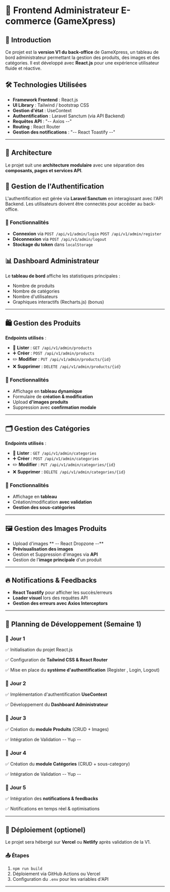 # 🎨 Frontend Administrateur E-commerce (GameXpress)

## 🚀 Introduction
Ce projet est la **version V1 du back-office** de GameXpress, un tableau de bord administrateur permettant la gestion des produits, des images et des catégories.
Il est développé avec **React.js** pour une expérience utilisateur fluide et réactive.

## 🛠️ Technologies Utilisées
- **Framework Frontend** : React.js
- **UI Library** : Tailwind / bootstrap  CSS
- **Gestion d'état** : UseContext
- **Authentification** : Laravel Sanctum (via API Backend)
- **Requêtes API** : "-- Axios --"
- **Routing** : React Router
- **Gestion des notifications** : "-- React Toastify --"

---

## 📐 Architecture
Le projet suit une **architecture modulaire** avec une séparation des **composants, pages et services API**.


## 🔑 Gestion de l'Authentification
L'authentification est gérée via **Laravel Sanctum** en interagissant avec l'API Backend. Les utilisateurs doivent être connectés pour accéder au back-office.

### 🔹 Fonctionnalités
- **Connexion** via `POST /api/v1/admin/login` `POST /api/v1/admin/register`
- **Déconnexion** via `POST /api/v1/admin/logout`
- **Stockage du token** dans `localStorage`


## 📊 Dashboard Administrateur
Le **tableau de bord** affiche les statistiques principales :
- Nombre de produits
- Nombre de catégories
- Nombre d'utilisateurs 
- Graphiques interactifs (Recharts.js) (bonus)

---

## 🛍️ Gestion des Produits
**Endpoints utilisés** :
- 📜 **Lister** : `GET /api/v1/admin/products`
- ➕ **Créer** : `POST /api/v1/admin/products`
- ✏️ **Modifier** : `PUT /api/v1/admin/products/{id}`
- ❌ **Supprimer** : `DELETE /api/v1/admin/products/{id}`

### 🔹 Fonctionnalités
- Affichage en **tableau dynamique**
- Formulaire de **création & modification**
- Upload **d'images produits**
- Suppression avec **confirmation modale**

---

## 🗂️ Gestion des Catégories
**Endpoints utilisés** :
- 📜 **Lister** : `GET /api/v1/admin/categories`
- ➕ **Créer** : `POST /api/v1/admin/categories`
- ✏️ **Modifier** : `PUT /api/v1/admin/categories/{id}`
- ❌ **Supprimer** : `DELETE /api/v1/admin/categories/{id}`

### 🔹 Fonctionnalités
- Affichage en **tableau**
- Création/modification **avec validation**
- **Gestion des sous-catégories**

---

## 🖼️ Gestion des Images Produits
- Upload d'images  **  -- React Dropzone --**
- **Prévisualisation des images**
- Gestion et Suppression d'images via **API**
- Gestion de l'**image principale** d'un produit

---

## 🔥 Notifications & Feedbacks
- **React Toastify** pour afficher les succès/erreurs
- **Loader visuel** lors des requêtes API
- **Gestion des erreurs avec Axios Interceptors**

---

## 📅 Planning de Développement (Semaine 1)

### 📆 **Jour 1**
✅ Initialisation du projet React.js

✅ Configuration de **Tailwind CSS & React Router**

✅ Mise en place du **système d'authentification** (Register , Login, Logout)

### 📆 **Jour 2**

✅ Implémentation d'authentification  **UseContext**

✅ Développement du **Dashboard Administrateur**

### 📆 **Jour 3**

✅ Création du **module Produits** (CRUD + Images)

✅ Intégration de Validation  -- Yup --

### 📆 **Jour 4**

✅ Création du **module Catégories** (CRUD + sous-category)

✅ Intégration de Validation  -- Yup --

### 📆 **Jour 5**

✅ Intégration des **notifications & feedbacks**

✅ Notifications en temps  réel & optimisations

---

## 🚀 Déploiement (optionel)
Le projet sera hébergé sur **Vercel** ou **Netlify** après validation de la V1.

### 📤 Étapes
1. `npm run build`
2. Déploiement via GitHub Actions ou Vercel
3. Configuration du `.env` pour les variables d'API

---